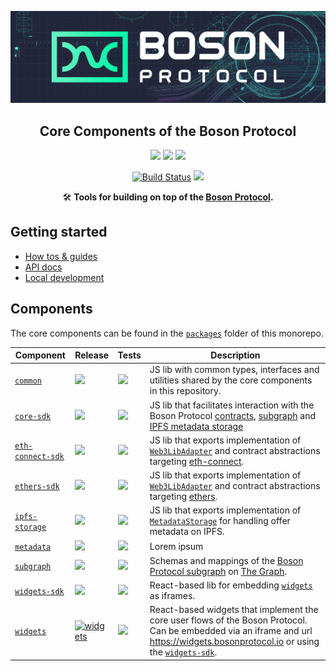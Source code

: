 [![banner](docs/assets/banner.png)](https://bosonprotocol.io)

<h2 align="center">Core Components of the Boson Protocol</h2>

<div align="center">

<a href="">![](https://img.shields.io/badge/license-Apache--2.0-brightgreen?style=flat-square)</a>
<a href="https://discord.com/invite/QSdtKRaap6">![](https://img.shields.io/badge/Chat%20on-Discord-%235766f2?style=flat-square)</a>
<a href="https://twitter.com/BosonProtocol">![](https://img.shields.io/twitter/follow/BosonProtocol?style=social)</a>

<a href="https://github.com/bosonprotocol/core-components/actions/workflows/ci.yaml">[![Build Status](https://github.com/bosonprotocol/core-components/actions/workflows/ci.yaml/badge.svg)](https://github.com/bosonprotocol/core-components/actions/workflows/ci.yaml)</a>
![](https://img.shields.io/badge/Coverage-18%25-F2C572.svg?prefix=$coverage$)

</div align="center">

<div align="center">

🛠️ **Tools for building on top of the [Boson Protocol](https://bosonprotocol.io).**

</div>

## Getting started

- [How tos & guides]()
- [API docs](docs/README.md)
- [Local development](docs/local-development.md)

## Components

The core components can be found in the [`packages`](/packages) folder of this monorepo.

| Component | Release | Tests | Description |
| ---- | ---- | -------- | -------- |
| [`common`](/packages/common/README.md) | ![](https://img.shields.io/badge/npm-0.0.0-blue?style=flat-square) | ![](https://img.shields.io/badge/Coverage-34%25-red.svg?prefix=$common-summary$) | JS lib with common types, interfaces and utilities shared by the core components in this repository. |
| [`core-sdk`](/packages/core-sdk/README.md) | ![](https://img.shields.io/badge/npm-0.0.0-blue?style=flat-square) | ![](https://img.shields.io/badge/Coverage-0%25-red.svg?prefix=$core-sdk-summary$) | JS lib that facilitates interaction with the Boson Protocol [contracts](https://github.com/bosonprotocol/boson-protocol-contracts), [subgraph](/packages/subgraph/README.md) and [IPFS metadata storage](/packages/ipfs-storage/README.md) |
| [`eth-connect-sdk`](/packages/eth-connect-sdk/README.md) | ![](https://img.shields.io/badge/npm-0.0.0-blue?style=flat-square) | ![](https://img.shields.io/badge/Coverage-0%25-red.svg?prefix=$eth-connect-sdk-summary$) | JS lib that exports implementation of [`Web3LibAdapter`](/packages/eth-connect-sdk/src/eth-connect-adapter.ts) and contract abstractions targeting [eth-connect](https://github.com/decentraland/eth-connect). |
| [`ethers-sdk`](/packages/ethers-sdk/src/ethers-adapter.ts) | ![](https://img.shields.io/badge/npm-0.0.0-blue?style=flat-square) | ![](https://img.shields.io/badge/Coverage-0%25-red.svg?prefix=$ethers-sdk-summary$) | JS lib that exports implementation of [`Web3LibAdapter`](/packages/ethers-sdk/src/ethers-adapter.ts) and contract abstractions targeting [ethers](https://github.com/ethers-io/ethers.js). |
| [`ipfs-storage`](/packages/ipfs-storage/README.md) | ![](https://img.shields.io/badge/npm-0.0.0-blue?style=flat-square) | ![](https://img.shields.io/badge/Coverage-0%25-red.svg?prefix=$ipfs-storage-summary$) | JS lib that exports implementation of [`MetadataStorage`](/packages/ipfs-storage/src/ipfs.ts) for handling offer metadata on IPFS. |
| [`metadata`](/packages/metadata/README.md) | ![](https://img.shields.io/badge/npm-0.0.0-blue?style=flat-square) | ![](https://img.shields.io/badge/Coverage-83%25-green.svg?prefix=$metadata-summary$) | Lorem ipsum |
| [`subgraph`](/packages/subgraph/README.md) | ![](https://img.shields.io/badge/The%20Graph-Hosted-blueviolet?style=flat-square) | ![](https://img.shields.io/badge/Coverage-0%25-lightgrey.svg?prefix=$subgraph-summary$) | Schemas and mappings of the [Boson Protocol subgraph]() on [The Graph](https://thegraph.com/en/). |
| [`widgets-sdk`](/packages/widgets-sdk/README.md) | ![](https://img.shields.io/badge/npm-0.0.0-blue?style=flat-square) | ![](https://img.shields.io/badge/Coverage-0%25-lightgrey.svg?prefix=$widgets-sdk-summary$) | React-based lib for embedding [`widgets`](/packages/widgets/README.md) as iframes. |
| [`widgets`](/packages/widgets/README.md) | [![widgets](https://img.shields.io/badge/url-widgets-green)](https://widgets.bosonprotocol.io) |  ![](https://img.shields.io/badge/Coverage-0%25-lightgrey.svg?prefix=$widgets-summary$) |React-based widgets that implement the core user flows of the Boson Protocol. Can be embedded via an iframe and url https://widgets.bosonprotocol.io or using the [`widgets-sdk`](/packages/widgets-sdk/README.md). |
